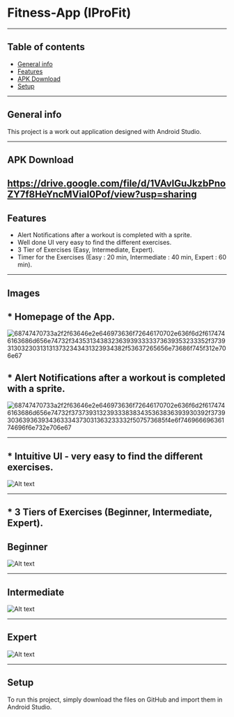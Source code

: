 # Fitness-App (IProFit)

-------------------------------------------------------------------------------------------------------------

## Table of contents
* [General info](#general-info)
* [Features](#features)
* [APK Download](#apk-download)
* [Setup](#setup)

-------------------------------------------------------------------------------------------------------------

## General info
This project is a work out application designed with Android Studio.

-------------------------------------------------------------------------------------------------------------

## APK Download

https://drive.google.com/file/d/1VAvlGuJkzbPnoZY7f8HeYncMViaI0Pof/view?usp=sharing
-------------------------------------------------------------------------------------------------------------
	
## Features
* Alert Notifications after a workout is completed with a sprite.
* Well done UI very easy to find the different exercises.
* 3 Tier of Exercises (Easy, Intermediate, Expert).
* Timer for the Exercises (Easy : 20 min, Intermediate : 40 min, Expert : 60 min).

-------------------------------------------------------------------------------------------------------------

## Images

## * Homepage of the App.

![68747470733a2f2f63646e2e646973636f72646170702e636f6d2f6174746163686d656e74732f3435313438323639393333373639353233352f3739313032303131313732343431323934382f53637265656e73686f745f312e706e67](https://github.com/AlexisChartrand/Fitness-App/assets/44973499/91c40d58-a885-4c4d-a059-a655c71bdfa5)


## * Alert Notifications after a workout is completed with a sprite.

![68747470733a2f2f63646e2e646973636f72646170702e636f6d2f6174746163686d656e74732f3737393132393338383435363836393930392f3739303639363934363334373031363233332f507573685f4e6f74696669636174696f6e732e706e67](https://github.com/AlexisChartrand/Fitness-App/assets/44973499/ce87aa5d-4c5f-465f-9c1c-491b71f30fcc)


-------------------------------------------------------------------------------------------------------------

## * Intuitive UI - very easy to find the different exercises.

![Alt text](https://cdn.discordapp.com/attachments/552305404923740162/762043824414785547/Screenshot_5.png)

-------------------------------------------------------------------------------------------------------------

## * 3 Tiers of Exercises (Beginner, Intermediate, Expert).

## Beginner

![Alt text](https://cdn.discordapp.com/attachments/552305404923740162/762043824414785547/Screenshot_5.png)

-------------------------------------------------------------------------------------------------------------


## Intermediate
![Alt text](https://cdn.discordapp.com/attachments/708815018514317333/847169104183689266/Screenshot_5.png)

-------------------------------------------------------------------------------------------------------------


## Expert

![Alt text](https://cdn.discordapp.com/attachments/708815018514317333/847169108390314004/Screenshot_6.png)


-------------------------------------------------------------------------------------------------------------

	
## Setup
To run this project, simply download the files on GitHub and import them in Android Studio.


